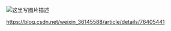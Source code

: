 ![这里写图片描述](https://img-blog.csdn.net/20171120111624493?watermark/2/text/aHR0cDovL2Jsb2cuY3Nkbi5uZXQvd2VpeGluXzM2MTQ1NTg4/font/5a6L5L2T/fontsize/400/fill/I0JBQkFCMA==/dissolve/70/gravity/SouthEast)

https://blog.csdn.net/weixin_36145588/article/details/76405441
